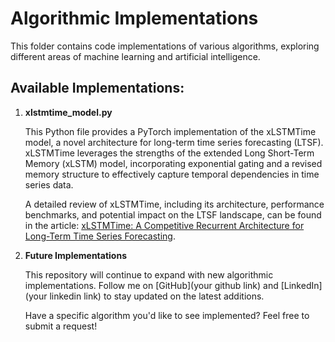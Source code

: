 # Algorithmic Implementations

This folder contains code implementations of various algorithms, exploring different areas of machine learning and artificial intelligence. 

## Available Implementations:

1. **xlstmtime_model.py**

   This Python file provides a PyTorch implementation of the xLSTMTime model, a novel architecture for long-term time series forecasting (LTSF). xLSTMTime leverages the strengths of the extended Long Short-Term Memory (xLSTM) model, incorporating exponential gating and a revised memory structure to effectively capture temporal dependencies in time series data. 

   A detailed review of xLSTMTime, including its architecture, performance benchmarks, and potential impact on the LTSF landscape, can be found in the article: [xLSTMTime: A Competitive Recurrent Architecture for Long-Term Time Series Forecasting](https://www.linkedin.com/pulse/xlstmtime-competitive-recurrent-architecture-time-series-kaczmarek-jdmpe/).

2. **Future Implementations** 

   This repository will continue to expand with new algorithmic implementations. Follow me on [GitHub](your github link) and [LinkedIn](your linkedin link) to stay updated on the latest additions. 

   Have a specific algorithm you'd like to see implemented? Feel free to submit a request!
